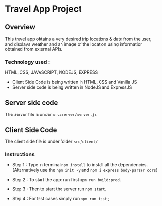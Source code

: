 # Travel App Project

## Overview
This travel app obtains a very desired trip locations & date from the user, and displays weather and an image of the location using information obtained from external APIs.

### Technology used :
HTML, CSS, JAVASCRIPT, NODEJS, EXPRESS
- Client Side Code is being written in HTML, CSS and Vanilla JS
- Server side code is being written in NodeJS and ExpressJS

## Server side code
The server file is under `src/server/server.js`

## Client Side Code
The client side file is under folder `src/client/`

### Instructions
* Step 1 :  Type in terminal `npm install` to install all the dependencies.
(Alternatively use the `npm init -y` and `npm i express body-parser cors`)

* Step 2 :  To start the app: run first `npm run build:prod`.

* Step 3 :  Then to start the server run `npm start`.

* Step 4 :  For test cases simply run `npm run test`
;
